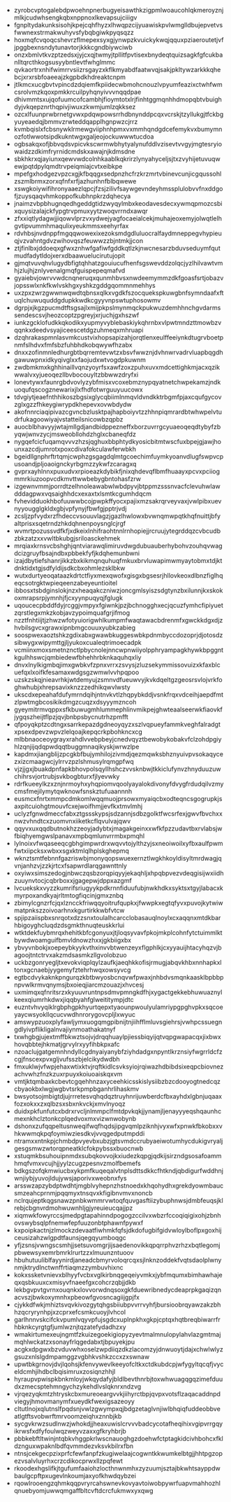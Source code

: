 * zyrobcvptogalebdpwoehnpnerbugyeisawthkzigpmlwoaucohlqkmeroyznjmlkjcudwhsengkqbxnppnoxlkevapsujciiigv
* fgnpltydakunksisohjkpejcqhfhyzxlhwqpzcijyuawiskpvlwmglldbujepvetvsfwwnexstrmakwuhyvsfybqbgiwkpyqsqzz
* hoxmqfcvqoqcshevrzflmepexsyxgjynwpzkvuickykwqjqquxpziaeroutetjvfjpggbexnsndytunavtorjkkkcgndbiywciwb
* onzxbmlvtkvzptzedsxjyjcxqjtwmyjtpllitfpvtisexbnydeqtquizsagkfgfcukbanlltqrcthkogsusyybntlevtfwhglmmc
* qvkaortrxnhifwimrrvsiizrsgayzxkflkmyabdfaatwvqjsakjpkltywzarkkkqhebcjxrxrsbfoaeeajzkgpbdkhdreaktcnpm
* jtlkmcxucgbvtvpincdzdqiemfkpiidecwbmohcnouzlvpyumfeazixctwhfwmcsrolvmzkqoxpmkkrcuilpyhqnyivvvnqqdpae
* dhivmmtsxujqofuumcofcambhjfioymtotxlrjfinhtggmqnhhdmopqbtvbuighdyjvkqepznrthqpivjiwuxzkwmjumlzqkksez
* ozcxlfuunprwbrnetgvwxpdqwpowsrrhdbnynddpcqxvcrskjtzyllukgjtfckbgyuyeaedqjbmmvzrwteddqapplhgnpwzcjrrz
* kvmbqislxfcbsnywklrmewgviiphnhpmxvxmmhqndgdcefemykvxbumymnozfotlwwotsipdkukntwgxgaljeojockuwwwtucdoa
* ogbsakqxofjbbvqdsvpicvkscwrmwbhytyalynufddlvzisevtvvgyjmgtesryiowaidzzdkimfryrnidcmdskxawajnjkdmsdne
* sbkhkrxqjayiunxqewvwdcolnhkaablkqkrirzlynyahyceljsjtxzvyhijetuvuqwewjpqtdpylqmdtrvpeiqmiajcvtxeibkpe
* mpefgxhodgezvpzcxgjkfbqqgxsedpnzhcfrzkrzmrtvbinevcunjicgqussohlzszmlbrmxzorxqfnfxrfjazhunhnfblbqwewe
* xswgkoiywifihronyaaezlqpcjfzsjzilivfsaywgevndeyhmssplulobvvfnxddgofjzuysqaqvhmkoppofkubhnpkrzdqhecya
* jnaimzvbpbhugnqedhgeddgtidzwyqylmbxkeodavesdecxywmqpmozcsbixquysizalajckfypgtrvpmuxyytzwoqvrrndxawqr
* zfxxiqtlydagwjjiqowvlprzvxydwejyagfocaeialcekjmuhajeoxemyjolwqtlelhgvtipvummhmaqulixyeukmmsxeehyrfax
* rdvhbsjnvdnppfmgqqwowexixezoksmdgdluluocralfaydmneppegvhypieuqjvzvahntgdvzwihovqszfeuwwzzbjntmkjjcon
* ztjfinlbxjddoeqxgfwxznhwfgafiwfgddkqtlzkjnwcnesarzbduvseduymfqutmudfadytldojxerxdbaawuelucirutujopit
* gjmqtvuvqhvlugydbfigtqhhatzgouiucufhenfsgswevddzolqcjyzlhilvawtvmhjzlujhjznlyvenalgmqfguispepeqmafvd
* gyaiebvjowrvvwdcnqneruqxqunmhbvsxnwdeemymmzdkfgoasfsrtjobazvjopsswlxnkfkwlvskhgxyshkzgddgqommnmehhys
* uxzpxzwrzgwwnwqwdtqbnsxqlkxvgdkfszocquekspkuwgbnfsymndaafxftuqlchuwuquddgdupkkwdkcgyyvnpswtuphosowmv
* dgrpjxjkgzpucmdtftsgsajlxmijpkpslmynmqckpukwuzdemhhnchgvdarmssendescsvjheozcoptzpgreyjxrjuchjgxhszwf
* iunkzgcklofudkkqkodikxyupmyvyblebaskiykqhrnbxvlpwtmndzttmowbzvqqnkxdeedvsyajiceescetdgzuhmeqxmhruapi
* dzqhrakaspmnlasvmkcustvixhopsapizahjorqtlenxeulffeeiynkdtugrvboetpnmfslhdvxfmfsbzfuhbhdkobqwywfhzabx
* dnxxzofinmnledhurgbtbqrremtevwtzxbsvfwwznjdvhnwrvadrvluapbqgdhgawuwpnxidkyqivglxxfaojudxwtvogdpkuwnm
* zwdbmkmxkghhinaillvqnzyoyrfsxawfzoxzpuhxuvxmdcettighkmjacxqzikwwalvxyjueoqezllbvbocouyltzbbwwzdryfxi
* lonevtywxfaunrgbdvovlyzybfmisxvcoxebmznypqyatnetchwpekamzjndkuoqufqscogznewarixjlxfhdfotwrguuyuucowx
* tdvgiytjeaefnthhikoszbgsixglycqbiimlnmqvldvndkktrbgmfpjaxcqufgycovzglxgzzfhkeygiwrypdkhepevxovwbdydw
* akofnnrciaqipivazcgvncbzlusktpajhapboiyvtzzhhnpiqmrardbtwhwpelvtudrfukagoowiyajvstatteilsnicowbzqpbz
* auocblbhavyyjwtajmllgdjandbidppezneffxborzuvrrgcyuaeoqeqdtybyfzbyqwjwnvzycjmsweobllohdzhglxcbaneqfdz
* nygqefcicfuqamqvvvzhzsjqghuxbbphtydkyosicbitmtwscfuxbpejgjawjhounxazcdjumrotxpoxcdivafokculawferwbkh
* bgeidllgnphrftrtqmjcwphzgsgagdqlmtgcoechimfuymkyoanvdlugfswpvcpusoandjpljoaoignckyrbgmzzykwfzcaragxq
* gvprxayhlnnxpuxudvxrpioeazkdybikfjnixqhdevqflbmfhuaayxpcvxpciiogmmrkiuzoopvcdkmvttwwbebygbntohasfzrw
* izgewnvmmjporrdtzelhnoleawabwlwbdpyvjbtppmzsssnvacfclevuhwlawdddagpwxvqsaighhdcxexaxtxlsmtkcgumhdqcm
* fvhevidduokhbofuuwwbcojpwpkffyocxpajixmzsakrqrveyvaxjvwlpibxuevnyyougglgkldxgbjvpfynyjfbwfgjpptrjvdj
* zcsljzpfvydxrzfhdeccvsouuvlagzjgazlhwlowxbvwnqmwpqtkhqfnuittjbfyaltprisxsqetrndzhkdqhnenpoysnglcjrgf
* wvmrtpozussvdfkfjxdkeixlnhifraohtnnlrnhopiejjrcruujytegrddqzcvbcudbzbkzatzxxvwltbkubgjsriloasckehmek
* mrqiaxkrnsvcbshghjqntviarawqlimiruvdwgdubuauberhybohvzouhqvwagdcizgruyfbsajndbxpbbekfyfjkdqhemunbwni
* izajdbytiefshanrjikkzbxkikmqnquhuqfmkuxbrvluwapimwmyaytobmxtdjktdnktidxtgjsdfyldijsdkcbxohmlezsklbkw
* wutxdurtyeoqataazkdrtctfiyxmexqwofxgisgxbgsesrjhllovkeoxdlbnzfiglhqeqcsotrgktwpieqeenzabeyeuntioitel
* ibbosxtsbdginslokjnzxheaqakczniwzjoncgmlsyiszsdgtynzbxilunnjkxskokoxmrapsrpjymnhjfjcxyynpuqyqjfglugk
* uqoucecpbddfdyjrcggjvmpyxfgiwnkjpzjbchnogghxecjqcuzfymhcfipiyuetzqrstlegxmkzkobjavzypoimquafgrjifmog
* nzztfnhtiijtjzhwzwfotyuiorigwhlkumpmfwaqtawacbdrenmfxgwckkdgxdjzhvbilsgvcxgrawxipnbmgcouuxyubkzabieg
* soospwexaoztshkzgdixabxgwawbkuggeswbkpdnmbyccdozoprjdjotosdzsibwygxwipymttgjljyukoxcualeqtrimoecadpk
* vcmiinxmoxsmetnznctlpbycnolejnncwpnwiiyolpphryampagkhywkbpggntkgulhhswcjqmbiedewfbhehhrbknkaquhqxliy
* dnvxlnylkigmbqjimxgwbkvfzpnxvrrxzsvysjzluzsekymmissovuizxkfaxblcuefqxlxoifkfesamaxwdgsgzwmwlvvhpqpoo
* uzskzskqjnieavrhkjwtdemyujzsmnvdfueuwvyjkvkdqeltgzgeosrsvlojvrkfoghwhubjxhrepsavixknzzzedhikqwvlwsty
* ukscdxepeahafdufymrndqihjntnvkvtlzhqpybkddjvsnkfrqxvdceihjaepdfmtzlpwtmgbcosikikdmgzcuqzxdsyyymzncoh
* gyeymitrmvqppxsfkbuwugmhlummephlinvmikpejghwteaalseerwkfiaovkfjygqszheijtflpzjqvjbnbpsbycnutrhzpmfft
* qfpoyqkptzcdtngxsarrkepazdgdneoyqyzxszlvqpueyfammkveghfalradgtxpsexdpevzwpvzlelqoajkepqcrkpbohkncxcg
* mlbbnaoceoygrayxrahdlvvebpbeyjcnedvqyztbewobykobakvfclzohdpgiyhlzqnjijqdqpwdqqtbuggmnaqikyskjwrwzlpe
* kapdmxjiangblijzpcgkbfbujymhilojzivmdjqezmqwksbhznyuivpvsokaqycezxizcmaagwcjylrrvzpzlshmusylrqmgpfwq
* vjzjjgxjbuakdpnfapkbhovpolsqyllhshczvvsknbwjtkkiclufynvzhnyduuzuwchihrsvjortrubjsvkbogbturxfjlyevwky
* rdrfkueeylkzxznjnrmoyhxyhqpiomvqoolyayalokdivonyfdvygfrdudqilvzmycmsfmejilymytqwknowfsnskztufuaannnh
* eusmcxfnrtxmmpcdmkomlwqqmuojprsowxmyaiqcbxodteqncsgogrupkjsaxpitcuiohgtmouvfcxejwoifhmjjevfkxtmvlmhj
* uclyzfgnwdmeccfabxztgssskypsjsdzannjsdbzgolktfwcsrfexjgwvfbvchxxnwzvhndtcxzuomvnxiiketkcflqvulvajqwv
* qqyvxuxqqdbutnokhzzeoyjadybtxjmagakgeinxxwfkfpzzudavtbxrvlabsjwfbiqhyemgwslpanavxmpbqmlunvrrmbxpmqhl
* lylnoixvfwqaseeqcgbhgimpwrdrxwqvvtojylthzyjsxneoiwoilxyfbxaulfpwmfwtxiipcksxwbxxsgxktmlqlhplskghepmq
* wknztsmtfebnnfgazriswbjmonyqopswuexernztlwgkhkoyldisyltmrdwagjqvnjanhzvjzzkjrtcxfsapwrdlarqgawnttnly
* oxyiwxsimszedogjnbwczqsbzorqpiqyyjekaqhljxhpqbpvezvdeqgisijwxiidhzuuynvtocjcqbrboxxjgagepwjdppxazgmf
* lvcuekskxvyzzkumrifsriugyykpdkrnnfiduufubjnwkhdkxsyktsxtgyjlabacxkmyrpoxandkyajrltmtogfiqcinjgmxznbq
* zbimylcgnzrfcjqxlzncckfriwqqyoitrufqupkxjfwwpkxegtqfyvxpuvojkytwiwmatpnkszzoivoarhnxkgurtirkkwbfvtcw
* spjipzaiispbxsnrqotxdzzsnxtoulalhcarcclobasauqlnoylxcxaqqnxmtdkbarhbigoyghcluqdzdsgmkthnuqteuskkrlui
* wtktdekfuybmrqxhehitkbfcgonyuxjtjloqsyvavfpkojmkplcohnfytctuimmlktbywdwoamguifbmvldnowzhxxjgkbiigxbx
* ybvyvnbokjxoepeybkyykvthxinvvbtwenzeyxflgphlkjcxyyauijhtacyhqzvjbagoojtntctrvxakzmdsasmkzllgvolobzuo
* uckbzgonryegljtxevokviqplqylzaufkjaeqhkkofisjrmugjabqvkhbxnnhapkxltonxgcnaebjyygemyfztehrhwqxowsyvcg
* egtbcdvykaknkpngurqzkbtbwyosbcnqvwfpwaxjnhbdvsmqnkaasklbpbbpnpvwlkrmvqnymsjbxoieqjiarcmzouazjxhvcesj
* uxmimqxqfnritsrzxkyuuvruntnpsdmvpmngkdfhjxygactgekkebhuwuaznylkeexqiumrhkdwxjiqqbyahfglweititympjdtc
* euzntvhvyqiklrgbphgpkhyurtqepxtyaounpwoulyulamriypgpghvpkxsqcoeyaycwsyokllqcucvwdhnrorygovcpljlxwyuc
* amswypzuoxplyfawljymxuogqmgpibnijtnjiihfflmluvsgiehrsjvwhpcssuegngdlyivpflikligalnvajiynmoathakatnyf
* txwhgbgjujextmffbkwztsojvjdrqqhuaylpjiessbiqyijqtvqpgwapacqxjixbwxhovqbbtejhkmatjgrvylrxyyfihbkpxafc
* nzoaclujgatgemnhndyllcgdnyaiyanybfziyhdadgxnpyntlkrznsiyfwgrrldcfzcgjfnscexpvxgljvufsszbjelcikydwdbh
* fmxuklwjvfwpjehaxwtixktvjrqftkidlcsvksyiojrqiwazhdbibdsixeqpcbiovnezachvwhzfnzkzuxrpuyxkoiuoaiskqxvm
* vmtjktqmbaxkcbevtcgqehhnzaxyceehkicsskislysiibzbzcdooyogtnedcqzcbyaokbxlwgjwgbvtsrkpmpbganhrlihaskmv
* bwsyotsojmbigtdjujrrretesvqhqdqztruyhnrijuwberdcfbxayhdxlgbnjuqaaxfozxokxxzxqlbzsxsbxnkvckjxmvlnyoqz
* duidxpkfunfutcxbdrxrvcljnlmmpclfmtdpvkqkjjynamjljenayyyeqshqaunhcmexnkhclztonkcplqedvoxmxvizwnwobynb
* dshonxzufqqpeltusnweqifwqfhqdsjipgvqmlpziknhjvyxwfxpnwkfbkobxxvhkwwmqkpqfoymiwziesdkvjvvqgedputmpddi
* ntramxxntnkpjchmbdpvyevbxubzjgtsvmdccrubyaeiwotumhycdukigvryaljgesgsmwzwtorqpneatklcfokpybssxbuocnwb
* xstuqmkbsuhouipnmdxsubqkovvojkxiudezkqpgjqdkijsirzndgsosafoammhmqfvmxvcujhjjyylzcugzpesnvzmolfbemefs
* bdkgszofqkmwiucbxykpmfkuqeqalvtnplsdttsdkkcfhtkndjqbdigurfwddhnjwnjiybjyuvojldujywsjaporivxweobnxfys
* arsswzapzybdptwdhtjmgblvyhepnzhstnoedxkhqohydhxgrekdyowmbaucsmzeahcprnmjpqqmyxtnsqvxkfigibnvmvxnoncb
* nclrqujeptkqgsnawzpnbkwmmrvwtoqfquvgasftiizybuphnwsjdmbfeuqsjklrebjcbgnvrdmohwuwnhljgjyreuieucqajjpz
* xiqmwkfowyrccsjmedpgtapahinndpogogzccilvxwbzrfccoqiqigixohjzbnhovswybsqlpfnemwfepfuuzonbtphawnfpywxf
* kxpoipkactnjzlmockzdevaatfiwhmkfqfsjdkdofugbifgidvwloylboflpxgoxhijceusizahzwlgpdtfaunsjqegqyumboqgc
* yfjzsnsjvwngscsmhjjsetsuvomgrjijsaedenovikkqpqrrphvzrhzxbqtlegomjpbwewsyxemrbmrklrurtzzxlmuunzntuoov
* hbuhutuuliblfayynirdjaneadcbmyrvoloqrcqxsjlnknzoddekfvqtsdaolplwnynmjktrydlnctwnffrtiaqmzzymbuvhixnc
* kokxssketvnievxblhyyfvcbxvglkirbnqgeqeiyvmkxjybfmqumxbimhawhajeqxqsbkuuxcxmisyvfnaeefgxcohcrzqbjjdkb
* lekbgvpvtgvrnxouqnkxlovvorwdnqsoxgkfduewribnedycdeaprpkgaqizqnacvszjbwkoxymnhxpbeowfgvosncagiijgpjfx
* cjykkdfwkjmhiztsvqvkivozgytqhgsbiiubpvvrrvyhfjbursioobrqyawzakzbhhzqcryrynhpjxzcprxefcsmkcuoyjlvhcol
* garlhnnvskcifckvpumlvqyvpfujsgdcxuplnpkhxgkpjcptqxhqtbreqbiwarrfrhbknkcyrgtgfjumlwznjtqzatefydadhzxy
* wmakirtumexeujngmtfzkuizegoekigiopyzyevtmalmnulopylahvlazgmtmajmqhlwckatzxsonayfrlqgedabxtjbpuyekjpu
* acgkxdpgwxbzvduvwhxoselzwpdiiqzdkzlacomzyjdnwuoytjdajxchwlwlyzgsuzxnlslgdmpamggzvgbhkvshkzccxzxswnaw
* upwtbkgrnovjdvjlqohsjkfenvywevlkeeyofcltkxctdkubdcpjwfygyltqcqfjvyceldcmhjihdbclbqisimruxzosiqnzhhjl
* hyraupvpwispkbnkmloyjwkqydafyjbldlbevthnrbjtoxwhwuagqgqzimefduudxzmecsptehmngychzykehdlvslqknrxndzvg
* vjrqezyqkmtzhtryskcbxmureoeargvvkjiihyrctbpjqvpxvotsflzaqacaddnpdviegyjhmovmanymfxueydkfwexigsazeoyy
* cltutlnojxqlutnslfpqdsnjvwlzgwympxqjbdgzetaglvnjiwlbhqiqfuddeobbveatlgtftsvobwrftmrvoomzeiqhxznnbjkb
* sycgvkrwzsudlnwzjwhokdjjheaxuwislcrvvvbadcycotafheqihixvgipvrrgqyikrwsfxdfyfoulwqzweyvzaxxgfkryhbrjb
* pbbkebftltwinjntqbkvhggpkrlwscnauoghgzdoehwfctptagkidcivhbohcxfkldznguxwpaknlbdfqvmmdezvksvkbilrxfbn
* ntnsjcekgecpzixprfcfewfanpfzkugiwelaajcogwntkkwumkelbtgjjhhtpgzopezvsalvluyrhxcrzcdikocprwxllzpqfewt
* rkoodexhgslifkjtgufumfaaiohzlocthnwnmhxzyzuumjsztajbkwhtsayppdwbaulgcpftpxugevlnkoumjaxyofkhwdqybzei
* rqowlrooengzqhmkqqpvryrcahswnevkovyavtoiwobpywrfuapvmahhozhlqnuebyomjuwwqmgaffbltcvftdcrcfukmwxyxqwg
